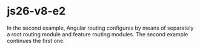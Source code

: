 # js26-v8-e2
In the second example, Angular routing configures by means of separately a root routing module and feature routing modules.
The second example continues the first one.
